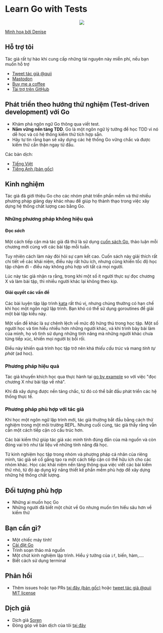 # Learn Go with Tests

<div style="text-align: center">
  <img src="red-green-blue-gophers-smaller.png" />
</div>

[Minh hoạ bởi Denise](https://twitter.com/deniseyu21)

## Hỗ trợ tôi

Tác giả rất tự hào khi cung cấp những tài nguyên này miễn phí, nếu bạn muốn hỗ trợ

- [Tweet tác giả @quii](https://twitter.com/quii)
- <a rel="me" href="https://mastodon.cloud/@quii">Mastodon</a>
- [Buy me a coffee](https://www.buymeacoffee.com/quii)
- [Tài trợ trên GitHub](https://github.com/sponsors/quii)

## Phát triển theo hướng thử nghiệm (Test-driven development) với Go

* Khám phá ngôn ngữ Go thông qua viết test.
* **Nắm vững nền tảng TDD**. Go là một ngôn ngữ lý tưởng để học TDD vì nó dễ học và có hệ thống kiểm thử tích hợp sẵn.
* Hãy tự tin rằng bạn sẽ xây dựng các hệ thống Go vững chắc và được kiểm thử cẩn thận ngay từ đầu.

Các bản dịch:

- [Tiếng Việt](https://sons-organization-15.gitbook.io/learn-go-with-tests)
- [Tiếng Anh (bản gốc)](https://quii.gitbook.io/learn-go-with-tests)

## Kinh nghiệm

Tác giả đã giới thiệu Go cho các nhóm phát triển phần mềm và thử nhiều phương pháp giảng dạy khác nhau để giúp họ thành thạo trong việc xây dựng hệ thống chất lượng cao bằng Go.

### Những phương pháp không hiệu quả

#### Đọc _sách_

Một cách tiếp cận mà tác giả đã thử là sử dụng [cuốn sách Go](https://www.amazon.co.uk/Programming-Language-Addison-Wesley-Professional-Computing/dp/0134190440), thảo luận mỗi chương mới cùng với các bài tập mỗi tuần.

Tuy nhiên cách làm này đòi hỏi sự cam kết cao. Cuốn sách này giải thích rất chi tiết về các khái niệm, điều này rất hữu ích, nhưng cũng khiến tốc độ học tập chậm đi - điều này không phù hợp với tất cả mọi người.

Lúc này tác giả nhận ra rằng, trong khi một số ít người thực sự đọc chương X và làm bài tập, thì nhiều người khác lại không theo kịp.

#### Giải quyết các vấn đề

Các bài luyện tập lập trình [kata](https://en.wikipedia.org/wiki/Kata#Outside_martial_arts) rất thú vị, nhưng chúng thường có hạn chế khi học một ngôn ngữ lập trình. Bạn khó có thể sử dụng goroutines để giải một bài tập kiểu này.

Một vấn đề khác là sự chênh lệch về mức độ hứng thú trong học tập. Một số người học và tìm hiểu nhiều hơn những người khác, và khi trình bày bài làm của mình, họ vô tình sử dụng những tính năng mà những người khác chưa từng tiếp xúc, khiến mọi người bị bối rối.

Điều này khiến quá trình học tập trở nên khá _thiếu cấu trúc_ và mang _tính tự phát_ (ad hoc).

### Phương pháp hiệu quả

Tác giả khuyến khích học qua thực hành tại [go by example](https://gobyexample.com/) so với việc "đọc chương X như bài tập về nhà".

Khi đã xây dựng được nền tảng chắc, từ đó có thể bắt đầu phát triển các hệ thống thực tế.

### Phương pháp phù hợp với tác giả

Khi học một ngôn ngữ lập trình mới, tác giả thường bắt đầu bằng cách thử nghiệm trong một môi trường REPL. Nhưng cuối cùng, tác giả thấy rằng vẫn cần một cách tiếp cận có cấu trúc hơn.

Các bài kiểm thử giúp tác giả xác minh tính đúng đắn của mã nguồn và còn đóng vai trò như tài liệu về những tính năng đã học.

Từ kinh nghiệm học tập trong nhóm và phương pháp cá nhân của riêng mình, tác giả sẽ cố gắng tạo ra một cách tiếp cận có thể hữu ích cho các nhóm khác. Học các khái niệm nền tảng thông qua việc viết các bài kiểm thử nhỏ, từ đó áp dụng kỹ năng thiết kế phần mềm phù hợp để xây dựng những hệ thống chất lượng.

## Đối tượng phù hợp

* Những ai muốn học Go
* Những người đã biết một chút về Go nhưng muốn tìm hiểu sâu hơn về kiểm thử

## Bạn cần gì?

* Một chiếc máy tính!
* [Cài đặt Go](https://golang.org/)
* Trình soạn thảo mã nguồn
* Một chút kinh nghiệm lập trình. Hiểu ý tưởng của `if`, biến, hàm,....
* Biết cách sử dụng terminal

## Phản hồi

* Thêm issues hoặc tạo PRs [tại đây (bản gốc)](https://github.com/quii/learn-go-with-tests) hoặc [tweet tác giả @quii](https://twitter.com/quii)
[MIT license](https://github.com/quii/learn-go-with-tests/blob/main/LICENSE.md)

## Dịch giả

* Dịch giả [Soren](https://github.com/bjergsen243)
* Đóng góp về bản dịch của tôi [tại đây](https://github.com/bjergsen243/learn-go-with-tests)
